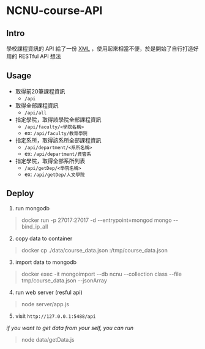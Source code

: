 # NCNU-course-API

## Intro
學校課程資訊的 API 給了一份 [XML](https://api.ncnu.edu.tw/API/get.aspx?xml=course_ncnu&year=107&semester=1&unitId=all) ，使用起來相當不便，於是開始了自行打造好用的 RESTful API 想法

## Usage

- 取得前20筆課程資訊
  - `/api`
- 取得全部課程資訊
  - `/api/all`
- 指定學院，取得該學院全部課程資訊
  - `/api/faculty/<學院名稱>`
  - ex: `/api/faculty/教育學院`
- 指定系所，取得該系所全部課程資訊
  - `/api/department/<系所名稱>`
  - ex: `/api/department/資管系`
- 指定學院，取得全部系所列表
  - `/api/getDep/<學院名稱>`
  - ex: `/api/getDep/人文學院`
  
  

## Deploy

1. run mongodb 
> docker run -p 27017:27017 -d --entrypoint=mongod mongo --bind_ip_all

2. copy data to container
> docker cp ./data/course_data.json <container-name-or-id>:/tmp/course_data.json

3. import data to mongodb
> docker exec -it <container-name-or-id> mongoimport  --db ncnu --collection class --file tmp/course_data.json --jsonArray
  
4. run web server (resful api)
> node server/app.js

5. visit `http://127.0.0.1:5488/api`


*if you want to get data from your self, you can run*
> node data/getData.js
